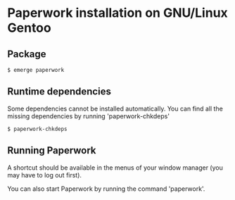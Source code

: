 # Paperwork installation on GNU/Linux Gentoo

## Package

    $ emerge paperwork

## Runtime dependencies

Some dependencies cannot be installed automatically. You can find all the
missing dependencies by running 'paperwork-chkdeps'

    $ paperwork-chkdeps


## Running Paperwork

A shortcut should be available in the menus of your window manager (you may
have to log out first).

You can also start Paperwork by running the command 'paperwork'.
